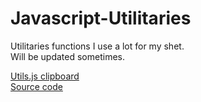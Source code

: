 # Javascript-Utilitaries
Utilitaries functions I use a lot for my shet.\
Will be updated sometimes.

[Utils.js clipboard](https://utils.matoseb.com)\
[Source code](https://utils.matoseb.com/utils.js)
